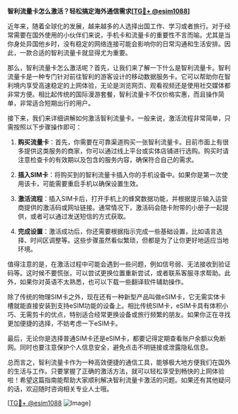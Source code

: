 **智利流量卡怎么激活？轻松搞定海外通信需求[[TG💪+ @esim1088](https://t.me/s/esim1088)]**

近年来，随着全球化的发展，越来越多的人选择出国工作、学习或者旅行。对于经常需要在国外使用的小伙伴们来说，手机卡和流量卡的重要性不言而喻。尤其是当你身处异国他乡时，没有稳定的网络连接可能会影响你的日常沟通和生活安排。因此，一款合适的智利流量卡就显得尤为重要。

那么，智利流量卡怎么激活呢？首先，让我们来了解一下什么是智利流量卡。智利流量卡是一种专门针对前往智利的游客设计的移动数据服务卡。它可以帮助你在智利境内享受高速稳定的上网体验，无论是浏览网页、观看视频还是使用社交媒体都非常方便。相比起传统的国际漫游套餐，智利流量卡不仅价格实惠，而且操作简单，非常适合短期出行的用户。

接下来，我们来详细讲解如何激活智利流量卡。一般来说，激活流程非常简单，只需按照以下步骤操作即可：

1. **购买流量卡**：首先，你需要在可靠渠道购买一张智利流量卡。目前市面上有很多提供这类服务的商家，你可以通过线上平台或实体店铺进行选购。购买时请注意检查卡的有效期以及包含的服务内容，确保符合自己的需求。

2. **插入SIM卡**：将购买到的智利流量卡插入你的手机设备中。如果你是第一次使用该卡，可能需要重启手机以确保设置生效。

3. **激活流程**：插入SIM卡后，打开手机上的蜂窝数据功能，并根据提示输入运营商提供的激活码或网址链接。通常情况下，激活码会随卡附带的小册子一起提供，或者可以通过发送短信的方式获取。

4. **完成设置**：激活成功后，你还需要根据指示完成一些基础设置，比如语言选择、时间区调整等。这些步骤虽然看似繁琐，但都是为了让你更好地适应当地环境。

值得注意的是，在激活过程中可能会遇到一些问题，例如信号弱、无法接收到验证码等。这时候不要慌张，可以尝试更换位置重新尝试，或者联系客服寻求帮助。此外，如果你对英语不太熟悉，也可以下载一些翻译软件辅助操作。

除了传统的物理SIM卡之外，现在还有一种新型产品叫做eSIM卡，它无需实体卡槽就能直接安装到支持eSIM功能的设备上。相比传统SIM卡，eSIM卡具有体积小巧、无需剪卡的优点，特别适合经常更换设备或旅行频繁的朋友。如果你正在寻找更加便捷的选择，不妨考虑一下eSIM卡。

最后，无论你是选择普通SIM卡还是eSIM卡，都要记得定期查看账户余额以免断网。同时也要注意保护个人信息安全，避免点击不明链接或泄露隐私信息。

总而言之，智利流量卡作为一种高效便捷的通信工具，能够极大地方便我们在国外的生活与工作。只要掌握了正确的激活方法，就可以轻松享受到畅快的上网体验啦！希望这篇指南能帮助大家顺利解决智利流量卡激活的问题。如果还有其他疑问的话，欢迎随时咨询相关专业人士哦。

[[TG💪+ @esim1088](https://t.me/s/esim1088) ![Image](https://i.postimg.cc/4NQfJmqS/Snipaste-2025-05-13-00-14-12.png)]
